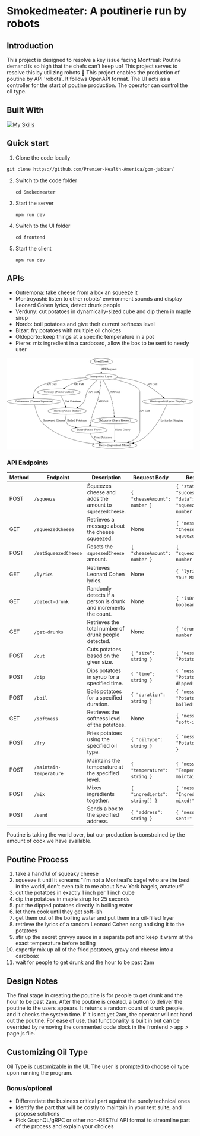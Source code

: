# Smokedmeater: A poutinerie run by robots

## Introduction

This project is designed to resolve a key issue facing Montreal: Poutine demand is so high that the chefs can't keep up! This project serves to resolve this by utilizing robots :robot:
This project enables the production of poutine by API 'robots'. It follows OpenAPI format. The UI acts as a controller for the start of poutine production. The operator can control the oil type.

## Built With

[![My Skills](https://skillicons.dev/icons?i=react,tailwind,next,express)](https://skillicons.dev)

## Quick start

1. Clone the code locally

```
git clone https://github.com/Premier-Health-America/gom-jabbar/
```

2. Switch to the code folder

   ```
   cd Smokedmeater
   ```

3. Start the server

   ```
   npm run dev
   ```

4. Switch to the UI folder

   ```
   cd frontend
   ```

5. Start the client
   ```
   npm run dev
   ```

## APIs

- Outremona: take cheese from a box an squeeze it
- Montroyashi: listen to other robots' environment sounds and display Leonard Cohen lyrics, detect drunk people
- Verduny: cut potatoes in dynamically-sized cube and dip them in maple sirup
- Nordo: boil potatoes and give their current softness level
- Bizar: fry potatoes with multiple oil choices
- Oldoporto: keep things at a specific temperature in a pot
- Pierre: mix ingredient in a cardboard, allow the box to be sent to needy user

![API Architecture Diagram](poutine_architecture_diagram.png?raw=true "Poutine API Architecture")

### API Endpoints

| Method | Endpoint                | Description                                                     | Request Body                  | Response                                                       |
| ------ | ----------------------- | --------------------------------------------------------------- | ----------------------------- | -------------------------------------------------------------- |
| POST   | `/squeeze`              | Squeezes cheese and adds the amount to `squeezedCheese`.        | `{ "cheeseAmount": number }`  | `{ "status": "success", "data": { "squeezedCheese": number }}` |
| GET    | `/squeezedCheese`       | Retrieves a message about the cheese squeezed.                  | None                          | `{ "message": "Cheese squeezed!" }`                            |
| POST   | `/setSqueezedCheese`    | Resets the `squeezedCheese` amount.                             | `{ "cheeseAmount": number }`  | `{ "squeezedCheese": number }`                                 |
| GET    | `/lyrics`               | Retrieves Leonard Cohen lyrics.                                 | None                          | `{ "lyrics": "I'm Your Man" }`                                 |
| GET    | `/detect-drunk`         | Randomly detects if a person is drunk and increments the count. | None                          | `{ "isDrunk": boolean }`                                       |
| GET    | `/get-drunks`           | Retrieves the total number of drunk people detected.            | None                          | `{ "drunks": number }`                                         |
| POST   | `/cut`                  | Cuts potatoes based on the given size.                          | `{ "size": string }`          | `{ "message": "Potatoes cut!" }`                               |
| POST   | `/dip`                  | Dips potatoes in syrup for a specified time.                    | `{ "time": string }`          | `{ "message": "Potatoes dipped!" }`                            |
| POST   | `/boil`                 | Boils potatoes for a specified duration.                        | `{ "duration": string }`      | `{ "message": "Potatoes boiled!" }`                            |
| GET    | `/softness`             | Retrieves the softness level of the potatoes.                   | None                          | `{ "message": "soft-ish" }`                                    |
| POST   | `/fry`                  | Fries potatoes using the specified oil type.                    | `{ "oilType": string }`       | `{ "message": "Potatoes fried!" }`                             |
| POST   | `/maintain-temperature` | Maintains the temperature at the specified level.               | `{ "temperature": string }`   | `{ "message": "Temperature maintained!" }`                     |
| POST   | `/mix`                  | Mixes ingredients together.                                     | `{ "ingredients": string[] }` | `{ "message": "Ingredients mixed!" }`                          |
| POST   | `/send`                 | Sends a box to the specified address.                           | `{ "address": string }`       | `{ "message": "Box sent!" }`                                   |

Poutine is taking the world over, but our production is constrained by the amount of cook we have
available.

## Poutine Process

1. take a handful of squeaky cheese
2. squeeze it until it screams "I'm not a Montreal's bagel who are the best in the world, don't even talk to me about
   New York bagels, amateur!"
3. cut the potatoes in exactly 1 inch per 1 inch cube
4. dip the potatoes in maple sirup for 25 seconds
5. put the dipped potatoes directly in boiling water
6. let them cook until they get soft-ish
7. get them out of the boiling water and put them in a oil-filled fryer
8. retrieve the lyrics of a random Leonard Cohen song and sing it to the potatoes
9. stir up the secret gravyy sauce in a separate pot and keep it warm at the exact temperature before boiling
10. expertly mix up all of the fried potatoes, gravy and cheese into a cardboax
11. wait for people to get drunk and the hour to be past 2am

## Design Notes

The final stage in creating the poutine is for people to get drunk and the hour to be past 2am. After the poutine is created, a button to deliver the poutine to the users appears. It returns a random count of drunk people, and it checks the system time. If it is not yet 2am, the operator will not hand out the poutine. For ease of use, that functionality is built in but can be overrided by removing the commented code block in the frontend > app > page.js file.

## Customizing Oil Type

Oil Type is customizable in the UI. The user is prompted to choose oil type upon running the program.

### Bonus/optional

- Differentiate the business critical part against the purely technical ones
- Identify the part that will be costly to maintain in your test suite, and propose solutions
- Pick GraphQL/gRPC or other non-RESTful API format to streamline part of the process and explain your choices

```

```
